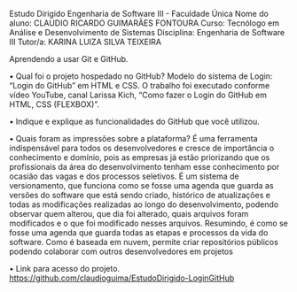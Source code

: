 Estudo Dirigido Engenharia de Software III - Faculdade Única
Nome do aluno: CLAUDIO RICARDO GUIMARÃES FONTOURA
Curso: Tecnólogo em Análise e Desenvolvimento de Sistemas
Disciplina: Engenharia de Software III
Tutor/a: KARINA LUIZA SILVA TEIXEIRA

Aprendendo a usar Git e GitHub.

• Qual foi o projeto hospedado no GitHub?
Modelo do sistema de Login: “Login do GitHub” em HTML e CSS.
O trabalho foi executado conforme vídeo YouTube, canal Larissa Kich, “Como fazer o Login do GitHub em HTML, CSS (FLEXBOX)”.

• Indique e explique as funcionalidades do GitHub que você utilizou.

• Quais foram as impressões sobre a plataforma?
É uma ferramenta indispensável para todos os desenvolvedores e cresce de importância o conhecimento e domínio, pois as empresas já estão priorizando que os profissionais da área do desenvolvimento tenham esse conhecimento por ocasião das vagas e dos processos seletivos.
É um sistema de versionamento, que funciona como se fosse uma agenda que guarda as versões do software que está sendo criado, histórico de atualizações e todas as modificações realizadas ao longo do desenvolvimento, podendo observar quem alterou, que dia foi alterado, quais arquivos foram modificados e o que foi modificado nesses arquivos. Resumindo, é como se fosse uma agenda que guarda todas as etapas e processos da vida do software. 
Como é baseada em nuvem, permite criar repositórios públicos podendo colaborar com outros desenvolvedores em projetos

• Link para acesso do projeto.
https://github.com/claudioguima/EstudoDirigido-LoginGitHub

